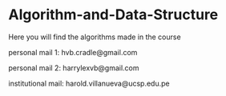 # Algorithm-and-Data-Structure
Here you will find the algorithms made in the course
<p>personal mail 1: hvb.cradle@gmail.com</p>
<p>personal mail 2: harrylexvb@gmail.com</p>
<p>institutional mail: harold.villanueva@ucsp.edu.pe</p>
